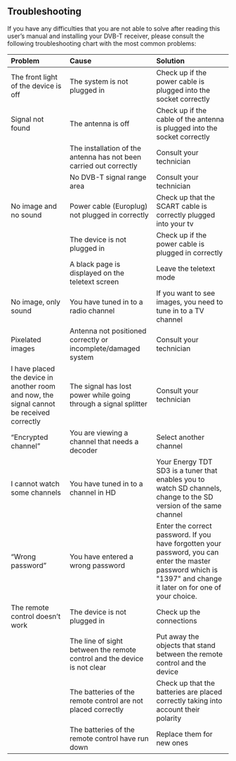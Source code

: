 ## Troubleshooting

If you have any difficulties that you are not able to solve after reading this user’s manual and installing your DVB-T receiver, please consult the following troubleshooting chart with the most common problems:

| Problem | Cause  | Solution |
|:-------|:-------|:-------|
| The front light of the device is off | The system is not plugged in | Check up if the power cable is plugged into the socket correctly |
| Signal not found | The antenna is off | Check up if the cable of the antenna is plugged into the socket correctly |
|| The installation of the antenna has not been carried out correctly | Consult your technician |
|| No DVB-T signal range area  | Consult your technician |
| No image and no sound | Power cable (Europlug) not plugged in correctly | Check up that  the SCART cable is correctly plugged into your tv |
|| The device is not plugged in | Check up if the power cable is plugged in correctly |
|| A black page is displayed on the teletext screen | Leave the teletext mode |
| No image, only sound | You have tuned in to a radio channel | If you want to see images, you need to tune in to a TV channel |
| Pixelated images | Antenna not positioned correctly or incomplete/damaged system  | Consult your technician|
| I have placed the device in another room and now, the signal cannot be received correctly | The signal has lost power while going through a signal splitter | Consult your technician |
| “Encrypted channel” | You are viewing a channel that needs a decoder| Select another channel |
| I cannot watch some channels | You have tuned in to a channel in HD| Your Energy TDT SD3 is a tuner that enables you to watch  SD channels, change to the SD version of the same channel ||| You are trying to watch a locked channel | Change to an unlocked TV channel |
| “Wrong password” | You have entered a wrong password | Enter the correct password. If you have forgotten your password, you can enter the master password which is "1397" and change it later on for one of your choice. |
| The remote control doesn’t work | The device is not plugged in | Check up the connections |
|| The line of sight between the remote control and the device is not  clear | Put away the objects that stand between the remote control and the device |
|| The batteries of the remote control are not placed correctly | Check up that the batteries are placed correctly taking into account their polarity |
|| The batteries of the remote control  have run down | Replace them for new ones |










